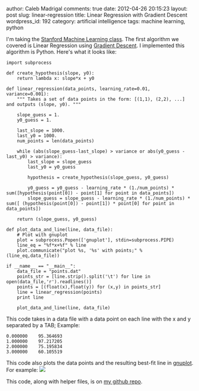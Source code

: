 author: Caleb Madrigal
comments: true
date: 2012-04-26 20:15:23
layout: post
slug: linear-regression
title: Linear Regression with Gradient Descent
wordpress_id: 192
category: artificial intelligence
tags: machine learning, python

I'm taking the [Stanford Machine Learning class](http://class.coursera.org/ml/).  The first algorithm we covered is Linear Regression using [Gradient Descent](http://en.wikipedia.org/wiki/Gradient_descent).  I implemented this algorithm is Python.  Here's what it looks like:


    
    
    import subprocess
    
    def create_hypothesis(slope, y0):
        return lambda x: slope*x + y0
    
    def linear_regression(data_points, learning_rate=0.01, variance=0.001):
        """ Takes a set of data points in the form: [(1,1), (2,2), ...] and outputs (slope, y0). """
    
        slope_guess = 1.
        y0_guess = 1.
    
        last_slope = 1000.
        last_y0 = 1000.
        num_points = len(data_points)
    
        while (abs(slope_guess-last_slope) > variance or abs(y0_guess - last_y0) > variance):
            last_slope = slope_guess
            last_y0 = y0_guess
    
            hypothesis = create_hypothesis(slope_guess, y0_guess)
    
            y0_guess = y0_guess - learning_rate * (1./num_points) * sum([hypothesis(point[0]) - point[1] for point in data_points])
            slope_guess = slope_guess - learning_rate * (1./num_points) * sum([ (hypothesis(point[0]) - point[1]) * point[0] for point in data_points])
    
        return (slope_guess, y0_guess)
    
    def plot_data_and_line(line, data_file):
        # Plot with gnuplot
        plot = subprocess.Popen(['gnuplot'], stdin=subprocess.PIPE)
        line_eq = "%f*x+%f" % line
        plot.communicate("plot %s, '%s' with points;" % (line_eq,data_file))
    
    if __name__ == "__main__":
        data_file = "points.dat"
        points_str = [line.strip().split('\t') for line in open(data_file,'r').readlines()]
        points = [(float(x),float(y)) for (x,y) in points_str]
        line = linear_regression(points)
        print line
    
        plot_data_and_line(line, data_file)
    



This code takes in a data file with a data point on each line with the x and y separated by a TAB; Example:

    
    
    0.000000	95.364693
    1.000000	97.217205
    2.000000	75.195834
    3.000000	60.105519
    



This code also plots the data points and the resulting best-fit line in [gnuplot](http://en.wikipedia.org/wiki/Gnuplot).  For example:
[![](http://www.calebmadrigal.com/wp-content/uploads/2012/04/linear_regression_example.png)](http://www.calebmadrigal.com/wp-content/uploads/2012/04/linear_regression_example.png)

This code, along with helper files, is on [my github repo](https://github.com/calebmadrigal/machine-learning-algorithms/tree/master/univariate_linear_regression).
